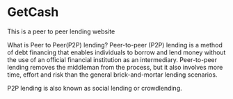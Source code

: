 # GetCash

This is a peer to peer lending website


What is Peer to Peer(P2P) lending?
Peer-to-peer (P2P) lending is a method of debt financing that enables individuals to borrow and lend money without the use of an official financial institution as an intermediary. 
Peer-to-peer lending removes the middleman from the process, but it also involves more time, effort and risk than the general brick-and-mortar lending scenarios.

P2P lending is also known as social lending or crowdlending.
